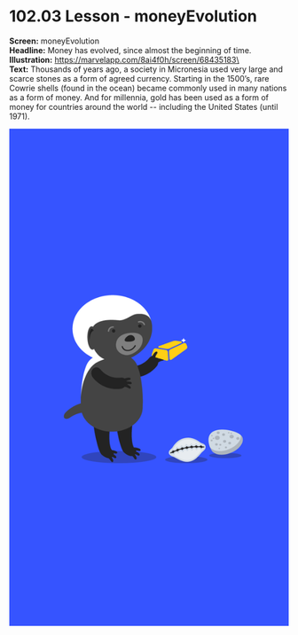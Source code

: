 # 102.03 Lesson - moneyEvolution

**Screen:** moneyEvolution\
**Headline:** Money has evolved, since almost the beginning of time.\
**Illustration:** https://marvelapp.com/8ai4f0h/screen/68435183\
\
**Text:** Thousands of years ago, a society in Micronesia used very large and scarce stones as a form of agreed currency. Starting in the 1500’s, rare Cowrie shells (found in the ocean) became commonly used in many nations as a form of money. And for millennia, gold has been used as a form of money for countries around the world -- including the United States (until 1971).

![](<../.gitbook/assets/image (5).png>)
